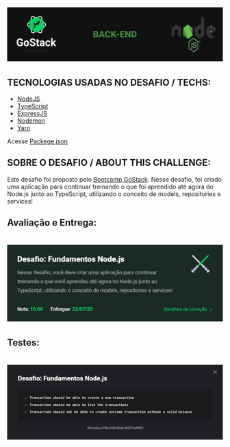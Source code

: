 <h1 align="center">
<img src="https://github.com/gibify/challenge-05-gostack/blob/master/assets/back-end.png" 600>
</h1>

## TECNOLOGIAS USADAS NO DESAFIO / TECHS:
 * [NodeJS](https://nodejs.org/en/docs/)
 * [TypeScript](https://www.typescriptlang.org/)
 * [ExpressJS](https://expressjs.com/)
 * [Nodemon](https://nodemon.io/)
 * [Yarn](https://yarnpkg.com/)
 
 Acesse [Packege.json](https://github.com/gibify/challenge-05-gostack/blob/master/package.json)
 
## SOBRE O DESAFIO / ABOUT THIS CHALLENGE:
Este desafio foi proposto pelo [Bootcamp GoStack](https://rocketseat.com.br/gostack).
Nesse desafio, foi criado uma aplicação para continuar treinando o que foi aprendido até agora do Node.js junto ao TypeScript, utilizando o conceito de models, repositories e services!

## Avaliação e Entrega:
<h1 align="center">
 <img src="https://github.com/gibify/challenge-05-gostack/blob/master/assets/Screenshot%20(8).png" />
</h1>

## Testes:
<h1 align="center">
<img src="https://github.com/gibify/challenge-05-gostack/blob/master/assets/Screenshot%20(13).png" />
</h1>
